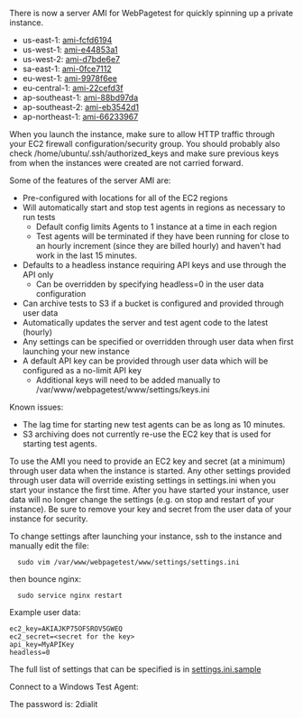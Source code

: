 There is now a server AMI for WebPagetest for quickly spinning up a private instance.

* us-east-1: [ami-fcfd6194](https://console.aws.amazon.com/ec2/v2/home?region=us-east-1#LaunchInstanceWizard:ami=ami-fcfd6194)
* us-west-1: [ami-e44853a1](https://console.aws.amazon.com/ec2/v2/home?region=us-west-1#LaunchInstanceWizard:ami=ami-e44853a1)
* us-west-2: [ami-d7bde6e7](https://console.aws.amazon.com/ec2/v2/home?region=us-west-2#LaunchInstanceWizard:ami=ami-d7bde6e7)
* sa-east-1: [ami-0fce7112](https://console.aws.amazon.com/ec2/v2/home?region=sa-east-1#LaunchInstanceWizard:ami=ami-0fce7112)
* eu-west-1: [ami-9978f6ee](https://console.aws.amazon.com/ec2/v2/home?region=eu-west-1#LaunchInstanceWizard:ami=ami-9978f6ee)
* eu-central-1: [ami-22cefd3f](https://console.aws.amazon.com/ec2/v2/home?region=eu-central-1#LaunchInstanceWizard:ami=ami-22cefd3f)
* ap-southeast-1: [ami-88bd97da](https://console.aws.amazon.com/ec2/v2/home?region=ap-southeast-1#LaunchInstanceWizard:ami=ami-88bd97da)
* ap-southeast-2: [ami-eb3542d1](https://console.aws.amazon.com/ec2/v2/home?region=ap-southeast-2#LaunchInstanceWizard:ami=ami-eb3542d1)
* ap-northeast-1: [ami-66233967](https://console.aws.amazon.com/ec2/v2/home?region=ap-northeast-1#LaunchInstanceWizard:ami=ami-66233967)

When you launch the instance, make sure to allow HTTP traffic through your EC2 firewall configuration/security group.  You should probably also check /home/ubuntu/.ssh/authorized_keys and make sure previous keys from when the instances were created are not carried forward.

Some of the features of the server AMI are:
* Pre-configured with locations for all of the EC2 regions
* Will automatically start and stop test agents in regions as necessary to run tests
    * Default config limits Agents to 1 instance at a time in each region
    * Test agents will be terminated if they have been running for close to an hourly increment (since they are billed hourly) and haven't had work in the last 15 minutes.
* Defaults to a headless instance requiring API keys and use through the API only
    * Can be overridden by specifying headless=0 in the user data configuration
* Can archive tests to S3 if a bucket is configured and provided through user data
* Automatically updates the server and test agent code to the latest (hourly)
* Any settings can be specified or overridden through user data when first launching your new instance
* A default API key can be provided through user data which will be configured as a no-limit API key
    * Additional keys will need to be added manually to /var/www/webpagetest/www/settings/keys.ini

Known issues:
* The lag time for starting new test agents can be as long as 10 minutes.
* S3 archiving does not currently re-use the EC2 key that is used for starting test agents.

To use the AMI you need to provide an EC2 key and secret (at a minimum) through user data when the instance is started.  Any other settings provided through user data will override existing settings in settings.ini when you start your instance the first time. After you have started your instance, user data will no longer change the settings (e.g. on stop and restart of your instance). Be sure to remove your key and secret from the user data of your instance for security.

To change settings after launching your instance, ssh to the instance and manually edit the file:

```
  sudo vim /var/www/webpagetest/www/settings/settings.ini
```

then bounce nginx:

```
  sudo service nginx restart
```

Example user data:

```
ec2_key=AKIAJKP75OFSROV5GWEQ
ec2_secret=<secret for the key>
api_key=MyAPIKey
headless=0
```

The full list of settings that can be specified is in [settings.ini.sample](https://github.com/WPO-Foundation/webpagetest/blob/master/www/settings/settings.ini.sample)

Connect to a Windows Test Agent:

The password is: 2dialit
